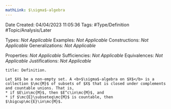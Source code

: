 ```yaml
---
mathLink: $\sigma$-algebra
---
```


<div class="topSpace"></div>

Date Created: 04/04/2023 11:05:36
Tags: #Type/Definition #Topic/Analysis/Later

Types: <i>Not Applicable</i>
Examples: <i>Not Applicable</i>
Constructions: <i>Not Applicable</i>
Generalizations: <i>Not Applicable</i>

Properties: <i>Not Applicable</i>
Sufficiencies: <i>Not Applicable</i>
Equivalences: <i>Not Applicable</i>
Justifications: <i>Not Applicable</i>

``` ad-Definition
title: Definition.

Let $X$ be a non-empty set. A <b>$\sigma$-algebra on $X$</b> is a collection $\mc{M}$ of subsets of $X$ that is closed under complements and countable unions. That is,
* if $E\in\mc{M}$, then $E^c\in\mc{M}$, and
* if $\mc{E}\subseteq\mc{M}$ is countable, then $\bigcup\mc{E}\in\mc{M}$.

```
